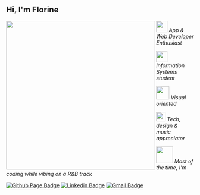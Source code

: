 ## Hi, I'm Florine 

<img align="left" src="https://media.giphy.com/media/N8ux2BsYiWN5sIYbfB/source.gif" width="400px"/>

<p></a><img src="https://media.giphy.com/media/kBrXyorjXo9Rh66RUf/source.gif" width="30"><em> App & Web Developer Enthusiast</em></p>
<p></a><img src="https://media.giphy.com/media/7IX8vUDnZRBELrqkfw/source.gif?raw=1" width="30vw"/> <em> Information Systems student</em></p>
<p></a><img src="https://media.giphy.com/media/dAVvhaQiGONZVeYjhS/source.gif?raw=1" width="35vw"/> <em> Visual oriented</em></p>
<p></a><img src="https://media.giphy.com/media/1wlWtflbknYsTbvahh/source.gif?raw=1" width="25vw"/> <em> Tech, design & music appreciator</em></p>
<p></a><img src="https://media.giphy.com/media/9JnWlOmpBhY04673E7/source.gif" width="45vw"/> <em> Most of the time, I'm coding while vibing on a R&B track </em></p>

[![Github Page Badge](https://img.shields.io/badge/-Github_Page-000?style=flat-square&logo=Github&logoColor=white&link=https://github.com/florinenda)](https://github.com/florinenda)
[![Linkedin Badge](https://img.shields.io/badge/-LinkedIn-blue?style=flat-square&logo=Linkedin&logoColor=white&link=https://www.linkedin.com/in/hillary-n-da/)](https://https://www.linkedin.com/in/hillary-nda?)
[![Gmail Badge](https://img.shields.io/badge/-Gmail-1db954?style=flat-square&labelColor=1db954&logo=gmail&logoColor=white&link=https://mailto:hillarynda0@gmail.com)](https://mailto:hillarynda0@gmail.com)










